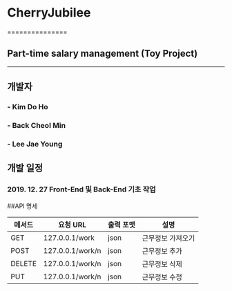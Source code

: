 # CherryJubilee
===============
## Part-time salary management (Toy Project)
------------------------------

## 개발자
### - Kim Do Ho
### - Back Cheol Min
### - Lee Jae Young


## 개발 일정
### 2019. 12. 27 Front-End 및 Back-End 기초 작업

##API 명세

|메서드|요청 URL|출력 포맷|설명|
|------|---|---|---|
|GET|127.0.0.1/work|json|근무정보 가져오기|
|POST|127.0.0.1/work/n|json|근무정보 추가|
|DELETE|127.0.0.1/work/n|json|근무정보 삭제|
|PUT|127.0.0.1/work/n|json|근무정보 수정|
